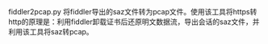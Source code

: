 fiddler2pcap.py  将fiddler导出的saz文件转为pcap文件。使用该工具将https转http的原理是：利用fiddler卸载证书后还原明文数据流，导出会话的saz文件，并利用该工具将saz转pcap。